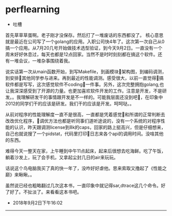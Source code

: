 # perflearning
+ 吐槽

首先草草草蛋啊。老子刚才没保存。然后打了一堆废话的东西都没了。
核心意思就是最近在公司写了一个golang的应用。入职公司快4年了。这次第一次自己从0搞一个应用。从7月20几号开始做技术选型验证，到今天9月2日。一直没有一个周末好好休息过，每天也都是12点回家。当然不是时时刻刻都在搞这个软件。还有一堆会议，一堆杂事围绕着我。  

说实话第一次从main函数开始，到写Makefile，到画模块架构图，到编码调测，到安排其他同学参与进来。再到最近的性能调测。感受很大，以前一直觉得搞软件都是写写，这次感觉软件不coding一件事。另外，这次完整拥抱golang,也让我深深感受到了开源的力量。也更加喜欢软件开发的工作。注意是开发，不是研发。。我理解研发干的事情跟开发是不一样的。可能我层面还没到吧，在印象中2012的同学们干的应该是研发。我们干的应该是开发。呵呵哒。。 

从前对程序的性能理解度一直不是很高，一直都是凭着感觉和所谓的正常判断去改改优化程序，调优方法也都是听同事们道听途说的，没有一个系统的对程序性能的认识，昨天跟调测license到8k的caps，回家的路上挺高兴，但是仔细想来，自己也就说搜了一个pidstat，代码里打印日志来各个api的调用时间。没啥其他的东西。  

难得今天一整天在家，上午睡到中午11点起床，起来后很想去吃海鲜。吃了午饭，躺着沙发上，玩了会手机，又拿起尘封几日的air来玩玩。

话说这个鸟电脑我买了真的快一年了，没咋好好虐他。思来索取又撸起了《性能之巅》来瞅瞅。。  

虽然说已经也粗略翻过几次这本书，一直印象中就记得sar,dtrace这几个命令。好了好了。不扯淡了。来看看这本书吧。   

+ 2018年9月2日下午16:02

---
